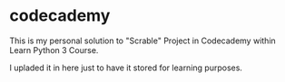 # codecademy

This is my personal solution to "Scrable" Project in Codecademy within Learn Python 3 Course.

I upladed it in here just to have it stored for learning purposes.

